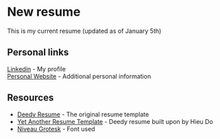 # New resume

This is my current resume (updated as of January 5th)

## Personal links

[Linkedin](https://www.linkedin.com/in/alex-mckinnon/) - My profile <br />
[Personal Website](https://mckinnon.io) - Additional personal information

## Resources

* [Deedy Resume](https://github.com/deedy/Deedy-Resume) - The original resume template
* [Yet Another Resume Template](https://www.overleaf.com/latex/templates/yet-another-resume-template/gdxwyyqhspsf) - Deedy resume built upon by Hieu Do
* [Niveau Grotesk](http://www.hvdfonts.com/#191-Niveau%20Grotesk) - Font used
